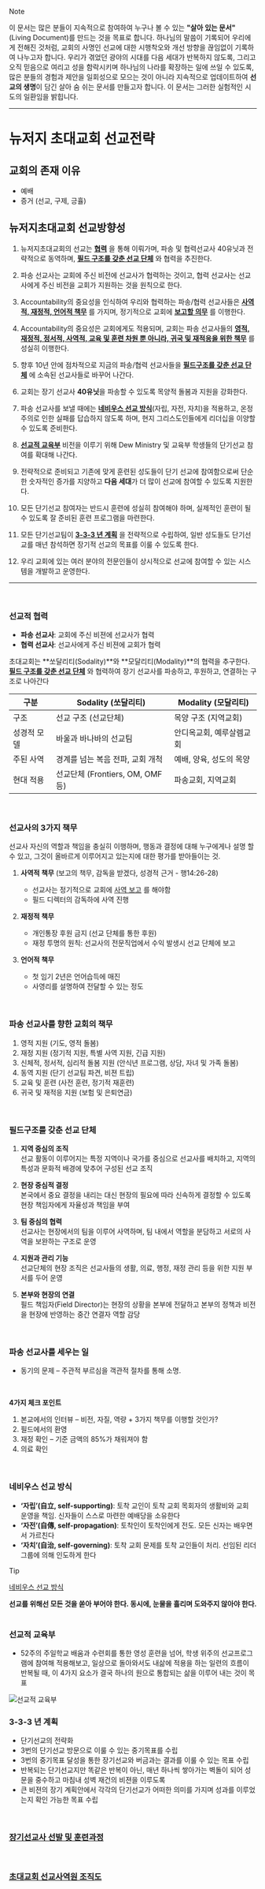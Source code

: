 > [!NOTE]
> 이 문서는 많은 분들이 지속적으로 참여하여 누구나 볼 수 있는 **"살아 있는 문서"**(Living Document)를 만드는 것을 목표로 합니다. 하나님의 말씀이 기록되어 우리에게 전해진 것처럼, 교회의 사명인 선교에 대한 시행착오와 개선 방향을 끊임없이 기록하여 나누고자 합니다. 우리가 겪었던 광야의 시대를 다음 세대가 반복하지 않도록, 그리고 오직 믿음으로 여리고 성을 함락시키며 하나님의 나라를 확장하는 일에 쓰일 수 있도록, 많은 분들의 경험과 제안을 일회성으로 모으는 것이 아니라 지속적으로 업데이트하여 **선교의 생명**이 담긴 살아 숨 쉬는 문서를 만들고자 합니다. 이 문서는 그러한 실험적인 시도의 일환임을 밝힙니다.

-----

뉴저지 초대교회 선교전략
=======

## 교회의 존재 이유
* 예배 
* 증거 (선교, 구제, 긍휼) 

 
## 뉴저지초대교회 선교방향성
1. 뉴저지초대교회의 선교는 **[협력](#선교적-협력)** 을 통해 이뤄가며, 파송 및 협력선교사 40유닛과 전략적으로 동역하며, **[필드 구조를 갖춘 선교 단체](#필드구조를-갖춘-선교-단체)** 와 협력을 추진한다.

2. 파송 선교사는 교회에 주신 비전에 선교사가 협력하는 것이고, 협력 선교사는 선교사에게 주신 비전을 교회가 지원하는 것을 원칙으로 한다.

3. Accountability의 중요성을 인식하여 우리와 협력하는 파송/협력 선교사들은 **[사역적, 재정적, 언어적 책무](#선교사의-3가지-책무)** 를 가지며, 정기적으로 교회에 **[보고할 의무](02.사역보고서/README.md)** 를 이행한다.

4. Accountability의 중요성은 교회에게도 적용되며, 교회는 파송 선교사들의 **[영적, 재정적, 정서적, 사역적, 교육 및 훈련 차원 뿐 아니라, 귀국 및 재적응을 위한 책무](#파송-선교사를-향한-교회의-책무)** 를 성실히 이행한다.

5. 향후 10년 안에 점차적으로 지금의 파송/협력 선교사들을 **[필드구조를 갖춘 선교 단체](#필드구조를-갖춘-선교-단체)** 에 소속된 선교사들로 바꾸어 나간다.

6. 교회는 장기 선교사 **40유닛**을 파송할 수 있도록 목양적 돌봄과 지원을 강화한다.

7. 파송 선교사를 보낼 때에는 **[네비우스 선교 방식](#네비우스-선교-방식)**(자립, 자전, 자치)을 적용하고, 온정주의로 인한 실패를 답습하지 않도록 하며, 현지 그리스도인들에게 리더십을 이양할 수 있도록 준비한다.

8. **[선교적 교육부](#선교적-교육부)** 비전을 이루기 위해 Dew Ministry 및 교육부 학생들의 단기선교 참여를 확대해 나간다.

9. 전략적으로 준비되고 기존에 맞게 훈련된 성도들이 단기 선교에 참여함으로써 단순한 숫자적인 증가를 지양하고 **다음 세대**가 더 많이 선교에 참여할 수 있도록 지원한다.

10. 모든 단기선교 참여자는 반드시 훈련에 성실히 참여해야 하며, 실제적인 훈련이 될 수 있도록 잘 준비된 훈련 프로그램을 마련한다.

11. 모든 단기선교팀이 **[3-3-3 년 계획](#3-3-3-년-계획)** 을 전략적으로 수립하여, 일반 성도들도 단기선교를 매년 참석하면 장기적 선교의 목표를 이룰 수 있도록 한다.

12. 우리 교회에 있는 여러 분야의 전문인들이 상시적으로 선교에 참여할 수 있는 시스템을 개발하고 운영한다.

---
<br/>

### 선교적 협력
 * **파송 선교사**: 교회에 주신 비젼에 선교사가 협력 
 * **협력 선교사**: 선교사에게 주신 비젼에 교회가 협력

초대교회는 **쏘달리티(Sodality)**와 **모달리티(Modality)**의 협력을 추구한다. **[필드 구조를 갖춘 선교 단체](#필드구조를-갖춘-선교-단체)** 와 협력하여 장기 선교사를 파송하고, 후원하고, 연결하는 구조로 나아간다

| 구분       | Sodality (쏘달리티)             | Modality (모달리티)             |
|-----------|-------------------------------|-------------------------------|
| 구조       | 선교 구조 (선교단체)                | 목양 구조 (지역교회)            |
| 성경적 모델 | 바울과 바나바의 선교팀              | 안디옥교회, 예루살렘교회           |
| 주된 사역  | 경계를 넘는 복음 전파, 교회 개척     | 예배, 양육, 성도의 목양          |
| 현대 적용  | 선교단체 (Frontiers, OM, OMF 등)   | 파송교회, 지역교회              |
<br>

### 선교사의 3가지 책무

선교사 자신의 역할과 책임을 충실히 이행하며, 행동과 결정에 대해 누구에게나 설명 할 수 있고, 그것이 올바르게 이루어지고 있는지에 대한 평가를 받아들이는 것.

1. **사역적 책무** (보고의 책무, 감독을 받겠다, 성경적 근거 - 행14:26-28)
   * 선교사는 정기적으로 교회에 [사역 보고](./02.사역보고서/README.md) 를 해야함
   * 필드 디렉터의 감독하에 사역 진행

2. **재정적 책무**
   * 개인통장 후원 금지 (선교 단체를 통한 후원)
   * 재정 투명의 원칙: 선교사의 전문직업에서 수익 발생시 선교 단체에 보고

3. **언어적 책무**
   * 첫 임기 2년은 언어습득에 매진
   * 사영리를 설명하여 전달할 수 있는 정도
<br/>

### 파송 선교사를 향한 교회의 책무 

1. 영적 지원 (기도, 영적 돌봄)
2. 재정 지원 (정기적 지원, 특별 사역 지원, 긴급 지원)
3. 신체적, 정서적, 심리적 돌봄 지원 (안식년 프로그램, 상담, 자녀 및 가족 돌봄)
4. 동역 지원 (단기 선교팀 파견, 비젼 트립)
5. 교육 및 훈련 (사전 훈련, 정기적 재훈련)
6. 귀국 및 재적응 지원 (보험 및 은퇴연금)
<br/>

### 필드구조를 갖춘 선교 단체
1. **지역 중심의 조직** <br>선교 활동이 이루어지는 특정 지역이나 국가를 중심으로 선교사를 배치하고, 지역의 특성과 문화적 배경에 맞추어 구성된 선교 조직

2. **현장 중심적 결정** <br>본국에서 중요 결정을 내리는 대신 현장의 필요에 따라 신속하게 결정할 수 있도록 현장 책임자에게 자율성과 책임을 부여

3. **팀 중심의 협력** <br>선교사는 현장에서의 팀을 이루어 사역하며, 팀 내에서 역할을 분담하고 서로의 사역을 보완하는 구조로 운영

4. **지원과 관리 기능** <br>선교단체의 현장 조직은 선교사들의 생활, 의료, 행정, 재정 관리 등을 위한 지원 부서를 두어 운영

5. **본부와 현장의 연결** <br>필드 책임자(Field Director)는 현장의 상황을 본부에 전달하고 본부의 정책과 비전을 현장에 반영하는 중간 연결자 역할 감당
<br>

### 파송 선교사를 세우는 일 
* 동기의 문제 – 주관적 부르심을 객관적 절차를 통해 소명.  
<br>

**4가지 체크 포인트**
1. 본교에서의 인터뷰 – 비전, 자질, 역량 + 3가지 책무를 이행할 것인가?
2. 필드에서의 환영
3. 재정 확인 – 기준 금액의 85%가 채워져야 함
4. 의료 확인
<br/>

### 네비우스 선교 방식
* **‘자립’(自立, self-supporting)**: 토착 교인이 토착 교회 목회자의 생활비와 교회 운영을 책임. 신자들이 스스로 마련한 예배당을 소유한다
* **‘자전’(自傳, self-propagation)**: 토착인이 토착인에게 전도. 모든 신자는 배우면서 가르친다
* **‘자치’(自治, self-governing)**: 토착 교회 문제를 토착 교인들이 처리. 선임된 리더 그룹에 의해 인도하게 한다

> [!TIP]
> [네비우스 선교 방식](https://encykorea.aks.ac.kr/Article/E0076564)

**선교를 위해선 모든 것을 쏟아 부어야 한다. 동시에, 눈물을 흘리며 도와주지 않아야 한다.**
<br/>
<br/>

### 선교적 교육부
* 52주의 주일학교 배움과 수련회를 통한 영성 훈련을 넘어, 학생 위주의 선교프로그램에 참여해 적용해보고, 일상으로 돌아와서도 내삶에 적용을 하는 일련의 흐름이 반복될 때, 이 4가지 요소가 결국 하나의 원으로 통합되는 삶을 이루어 내는 것이 목표

![선교적 교육부](선교적교육부.jpg)

### 3-3-3 년 계획
* 단기선교의 전략화
* 3번의 단기선교 방문으로 이룰 수 있는 중기목표를 수립
* 3번의 중기목표 달성을 통한 장기선교와 버금과는 결과를 이룰 수 있는 목표 수립
* 반복되는 단기선교지만 똑같은 반복이 아닌, 매년 하나씩 쌓아가는 벽돌이 되어 성문을 중수하고 마침내 성벽 재건의 비젼을 이루도록
* 큰 비젼의 장기 계획안에서 각각의 단기선교가 어떠한 의미를 가지며 성과를 이루었는지 확인 가능한 목표 수립
<br>

### [장기선교사 선발 및 훈련과정](./01.선교사훈련/README.md)
<br>

### [초대교회 선교사역원 조직도](30.선교사역원/README.md)
<br>
